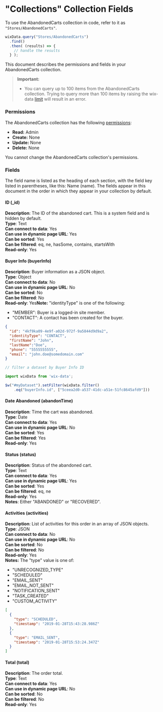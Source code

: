

# "Collections" Collection Fields







To use the AbandonedCarts collection in code, refer to it as `"Stores/AbandonedCarts"`.

```javascript
wixData.query("Stores/AbandonedCarts")
  .find()
  .then( (results) => {
    // handle the results
  } );
```

This document describes the permissions and fields in your AbandonedCarts collection.





> **Important:**
> -   You can query up to 100 items from the AbandonedCarts collection. Trying to query more than 100 items by raising the wix-data [limit](https://www.wix.com/corvid/reference/wix-data.WixDataQuery.html#limit) will result in an error.



### Permissions 

The AbandonedCarts collection has the following [permissions](https://support.wix.com/en/article/about-collection-permissions):

-   **Read:** Admin 
-   **Create:** None
-   **Update:** None
-   **Delete:** None

You cannot change the AbandonedCarts collection's permissions. 

### Fields 

The field name is listed as the heading of each section, with the field key listed in parentheses, like this: Name (name). The fields appear in this document in the order in which they appear in your collection by default.

#### ID (\_id) 

**Description**: The ID of the abandoned cart. This is a system field and is hidden by default.  
**Type**: Text  
**Can connect to data**: Yes  
**Can use in dynamic page URL**: Yes  
**Can be sorted**: Yes  
**Can be filtered**: eq, ne, hasSome, contains, startsWith  
**Read-only**: Yes

#### Buyer Info (buyerInfo) 

**Description**: Buyer information as a JSON object.  
**Type**: Object  
**Can connect to data**: No  
**Can use in dynamic page URL**: No  
**Can be sorted**: No  
**Can be filtered**: No  
**Read-only**: Yes**Note:** "identityType" is one of the following:
-   "MEMBER": Buyer is a logged-in site member.
-   "CONTACT": A contact has been created for the buyer.

```json
{
  "id": "4kf9ka09-4e9f-a02d-972f-9a5844d9d9a2",
  "identityType": "CONTACT",
  "firstName": "John",
  "lastName":"Doe",
  "phone": "5555555555",
  "email": "john.doe@somedomain.com"
}
```

```javascript
// filter a dataset by Buyer Info ID

import wixData from 'wix-data';

$w("#myDataset").setFilter(wixData.filter()
    .eq("buyerInfo.id", ["5ceea2d0-a537-41dc-a51e-51fc8645afd9"]))
```

#### Date Abandoned (abandonTime) 

**Description**: Time the cart was abandoned.  
**Type**: Date  
**Can connect to data**: Yes  
**Can use in dynamic page URL**: No  
**Can be sorted**: Yes  
**Can be filtered**: Yes  
**Read-only**: Yes

#### Status (status) 

**Description**: Status of the abandoned cart.  
**Type**: Text  
**Can connect to data**: Yes  
**Can use in dynamic page URL**: Yes  
**Can be sorted**: Yes  
**Can be filtered**: eq, ne  
**Read-only**: Yes  
**Notes**: Either "ABANDONED" or "RECOVERED".

#### Activities (activities) 

**Description**: List of activities for this order in an array of JSON objects.  
**Type**: JSON  
**Can connect to data**: No  
**Can use in dynamic page URL**: No  
**Can be sorted**: No  
**Can be filtered**: No  
**Read-only**: Yes  
**Notes:** The "type" value is one of:  
-   "UNRECOGNIZED\_TYPE"
-   "SCHEDULED"
-   "EMAIL\_SENT"
-   "EMAIL\_NOT\_SENT"
-   "NOTIFICATION\_SENT"
-   "TASK\_CREATED"
-   "CUSTOM\_ACTIVITY"

```json
[
  {
    "type": "SCHEDULED",
    "timestamp": "2019-01-28T15:43:28.986Z"
  },
  {
    "type": "EMAIL_SENT",
    "timestamp": "2019-01-28T15:53:24.347Z"
  }
]
```

#### Total (total) 

**Description**: The order total.  
**Type**: Text  
**Can connect to data**: Yes  
**Can use in dynamic page URL**: No  
**Can be sorted**: No  
**Can be filtered**: No  
**Read-only**: Yes